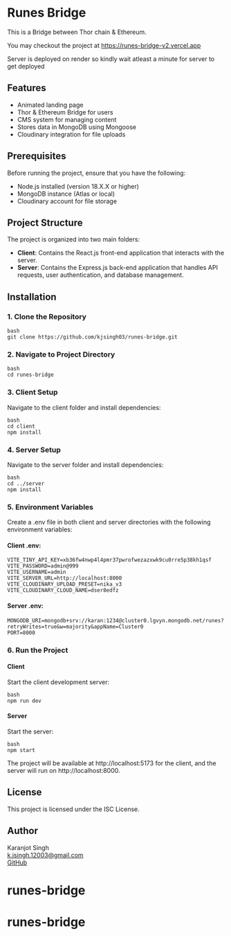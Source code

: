 ﻿# Runes Bridge

This is a Bridge between Thor chain & Ethereum.

You may checkout the project at https://runes-bridge-v2.vercel.app

Server is deployed on render so kindly wait atleast a minute for server to get deployed

## Features

- Animated landing page
- Thor & Ethereum Bridge for users
- CMS system for managing content
- Stores data in MongoDB using Mongoose
- Cloudinary integration for file uploads

## Prerequisites

Before running the project, ensure that you have the following:

- Node.js installed (version 18.X.X or higher)
- MongoDB instance (Atlas or local)
- Cloudinary account for file storage

## Project Structure

The project is organized into two main folders:

- **Client**: Contains the React.js front-end application that interacts with the server.
- **Server**: Contains the Express.js back-end application that handles API requests, user authentication, and database management.

## Installation

### 1. Clone the Repository
```
bash
git clone https://github.com/kjsingh03/runes-bridge.git
```

### 2. Navigate to Project Directory
```
bash
cd runes-bridge
```

### 3. Client Setup

Navigate to the client folder and install dependencies:
```
bash
cd client
npm install
```

### 4. Server Setup

Navigate to the server folder and install dependencies:
```
bash
cd ../server
npm install
```

### 5. Environment Variables

Create a .env file in both client and server directories with the following environment variables:

#### Client .env:
```plaintext
VITE_TINY_API_KEY=xb36fw4nwp4l4pmr37pwrofwezazxwk9cu0rre5p38kh1qsf
VITE_PASSWORD=admin@999
VITE_USERNAME=admin
VITE_SERVER_URL=http://localhost:8000
VITE_CLOUDINARY_UPLOAD_PRESET=nika_v3
VITE_CLOUDINARY_CLOUD_NAME=dser8edfz
```

#### Server .env:
```plaintext
MONGODB_URI=mongodb+srv://karan:1234@cluster0.lgvyn.mongodb.net/runes?retryWrites=true&w=majority&appName=Cluster0
PORT=8000
```

### 6. Run the Project

#### Client
Start the client development server:
```
bash
npm run dev
```

#### Server
Start the server:
```
bash
npm start
```

The project will be available at http://localhost:5173 for the client, and the server will run on http://localhost:8000.

## License

This project is licensed under the ISC License.

## Author

Karanjot Singh  
k.jsingh.12003@gmail.com  
[GitHub](https://github.com/kjsingh03)
# runes-bridge
# runes-bridge
